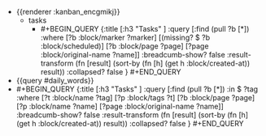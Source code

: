 - {{renderer :kanban_encgmikj}}
	- tasks
		- #+BEGIN_QUERY
		  {:title [:h3 "Tasks" ]
		  :query [:find (pull ?b [*])
		  :where
		    [?b :block/marker ?marker]
		    [(missing? $ ?b :block/scheduled)]
		    [?b :block/page ?page]
		    [?page :block/original-name ?name]]
		  :breadcumb-show? false
		  :result-transform (fn [result]
		  (sort-by (fn [h]
		  (get h :block/created-at)) result))
		  :collapsed? false
		  }
		  #+END_QUERY
- {{query #daily_words}}
- #+BEGIN_QUERY
  {:title [:h3 "Tasks" ]
  :query [:find (pull ?b [*])
  :in $ ?tag
  :where
    [?t :block/name ?tag]
    [?p :block/tags ?t]
    [?b :block/page ?page]
    [?p :block/name ?name]
    [?page :block/original-name ?name]]
  :breadcumb-show? false
  :result-transform (fn [result]
  (sort-by (fn [h]
  (get h :block/created-at)) result))
  :collapsed? false
  }
  #+END_QUERY